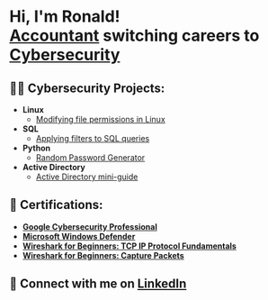 <h1>Hi, I'm Ronald! <br/><a href="https://www.linkedin.com/in/ronaldmlam/">Accountant</a> switching careers to <a href="https://coursera.org/share/9880fbe25ab9885c496b319223bf6870">Cybersecurity</a>

<h2>👨‍💻 Cybersecurity Projects:</h2>

- <b>Linux</b>
  - [Modifying file permissions in Linux](https://github.com/ronald-lam/Linux)
- <b>SQL</b>
  - [Applying filters to SQL queries](https://github.com/ronald-lam/sql)
- <b>Python</b>
  - [Random Password Generator](https://github.com/ronald-lam/password-generator)
- <b>Active Directory</b>
  - [Active Directory mini-guide](https://github.com/ronald-lam/activedirectory)

<h2>🧾 Certifications:</h2>

- <b>[Google Cybersecurity Professional](https://coursera.org/share/9880fbe25ab9885c496b319223bf6870)</b>
- <b>[Microsoft Windows Defender](https://coursera.org/share/3b18ee9fddd0797483499139a2ecaab7)</b>
- <b>[Wireshark for Beginners: TCP IP Protocol Fundamentals](https://coursera.org/share/1b6619fe69629294043de1ca4cc0b086)</b>
- <b>[Wireshark for Beginners: Capture Packets](https://coursera.org/share/6e8b929f9dcb0e8dedf16d0aa73b7cfc)</b>

<h2> 🤳 Connect with me on <a href="https://www.linkedin.com/in/ronaldmlam/">LinkedIn</a></h2>
